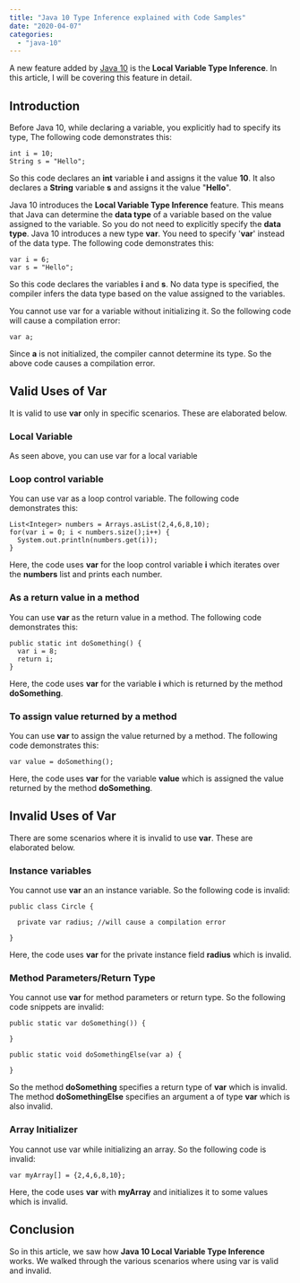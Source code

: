 ```yaml
---
title: "Java 10 Type Inference explained with Code Samples"
date: "2020-04-07"
categories: 
  - "java-10"
---
```


A new feature added by [Java 10](https://learnjava.co.in/java-10/) is the **Local Variable Type Inference**. In this article, I will be covering this feature in detail.

## Introduction

Before Java 10, while declaring a variable, you explicitly had to specify its type, The following code demonstrates this:

```
int i = 10;
String s = "Hello";
```

So this code declares an **int** variable **i** and assigns it the value **10**. It also declares a **String** variable **s** and assigns it the value "**Hello**".

Java 10 introduces the **Local Variable Type Inference** feature. This means that Java can determine the **data type** of a variable based on the value assigned to the variable. So you do not need to explicitly specify the **data type**. Java 10 introduces a new type **var**. You need to specify '**var**' instead of the data type. The following code demonstrates this:

```
var i = 6;
var s = "Hello";

```

So this code declares the variables **i** and **s**. No data type is specified, the compiler infers the data type based on the value assigned to the variables.

You cannot use var for a variable without initializing it. So the following code will cause a compilation error:

```
var a;
```

Since **a** is not initialized, the compiler cannot determine its type. So the above code causes a compilation error.

## Valid Uses of Var

It is valid to use **var** only in specific scenarios. These are elaborated below.

### Local Variable

As seen above, you can use var for a local variable

### Loop control variable

You can use var as a loop control variable. The following code demonstrates this:

```
List<Integer> numbers = Arrays.asList(2,4,6,8,10);
for(var i = 0; i < numbers.size();i++) {
  System.out.println(numbers.get(i));
}
```

Here, the code uses **var** for the loop control variable **i** which iterates over the **numbers** list and prints each number.

### As a return value in a method

You can use **var** as the return value in a method. The following code demonstrates this:

```
public static int doSomething() {
  var i = 8;
  return i;
}
```

Here, the code uses **var** for the variable **i** which is returned by the method **doSomething**.

### To assign value returned by a method

You can use **var** to assign the value returned by a method. The following code demonstrates this:

```
var value = doSomething();
```

Here, the code uses **var** for the variable **value** which is assigned the value returned by the method **doSomething**.

## Invalid Uses of Var

There are some scenarios where it is invalid to use **var**. These are elaborated below.

### Instance variables

You cannot use **var** an an instance variable. So the following code is invalid:

```
public class Circle {
  
  private var radius; //will cause a compilation error

}
```

Here, the code uses **var** for the private instance field **radius** which is invalid.

### Method Parameters/Return Type

You cannot use **var** for method parameters or return type. So the following code snippets are invalid:

```
public static var doSomething()) {

}

public static void doSomethingElse(var a) {

}
```

So the method **doSomething** specifies a return type of **var** which is invalid. The method **doSomethingElse** specifies an argument a of type **var** which is also invalid.

### Array Initializer

You cannot use var while initializing an array. So the following code is invalid:

```
var myArray[] = {2,4,6,8,10};
```

Here, the code uses **var** with **myArray** and initializes it to some values which is invalid.

## Conclusion

So in this article, we saw how **Java 10 Local Variable Type Inference** works. We walked through the various scenarios where using var is valid and invalid.
